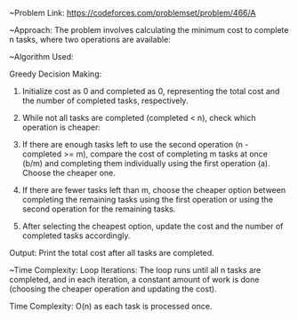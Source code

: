 ~Problem Link: https://codeforces.com/problemset/problem/466/A

~Approach: The problem involves calculating the minimum cost to complete n tasks, where two operations are available:

~Algorithm Used:

Greedy Decision Making:

1. Initialize cost as 0 and completed as 0, representing the total cost and the number of completed tasks, respectively.

2. While not all tasks are completed (completed < n), check which operation is cheaper:

3. If there are enough tasks left to use the second operation (n - completed >= m), compare the cost of completing m tasks at once (b/m) and completing them individually using the first operation (a). Choose the cheaper one.

4. If there are fewer tasks left than m, choose the cheaper option between completing the remaining tasks using the first operation or using the second operation for the remaining tasks.

5. After selecting the cheapest option, update the cost and the number of completed tasks accordingly.

Output: Print the total cost after all tasks are completed.

~Time Complexity:
Loop Iterations: The loop runs until all n tasks are completed, and in each iteration, a constant amount of work is done (choosing the cheaper operation and updating the cost).

Time Complexity: O(n) as each task is processed once.
